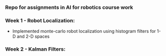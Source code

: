 ### [](#header-1) Repo for assignments in AI for robotics course work

### [](#header-2) Week 1 - Robot Localization:
*   Implemented monte-carlo robot localization using histogram filters for 1-D and 2-D spaces

### [](#header-2) Week 2 - Kalman Filters:

